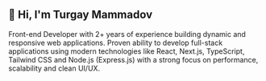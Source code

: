 ## 👋 Hi, I'm Turgay Mammadov
Front-end Developer with 2+ years of experience building dynamic and responsive web applications. Proven ability to develop full-stack applications using modern technologies like React, Next.js, TypeScript, Tailwind CSS and Node.js (Express.js) with a strong focus on performance, scalability and clean UI/UX.

